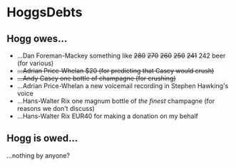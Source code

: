 # HoggsDebts

## Hogg owes...
- ...Dan Foreman-Mackey something like ~~280~~ ~~270~~ ~~260~~ ~~250~~ ~~241~~ 242 beer (for various)
- ~~...Adrian Price-Whelan $20 (for predicting that Casey would crush)~~
- ~~...Andy Casey one bottle of champagne (for crushing)~~
- ...Adrian Price-Whelan a new voicemail recording in Stephen Hawking's voice
- ...Hans-Walter Rix one magnum bottle of *the finest* champagne (for reasons we don't discuss)
- ...Hans-Walter Rix EUR40 for making a donation on my behalf

## Hogg is owed...
...nothing by anyone?
